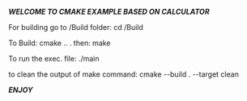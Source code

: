 ***WELCOME TO CMAKE EXAMPLE BASED ON CALCULATOR***

For building go to /Build folder: cd /Build

To Build: cmake .. .
then: make

To run the exec. file: ./main

to clean the output of make command: cmake --build . --target clean

***ENJOY***
